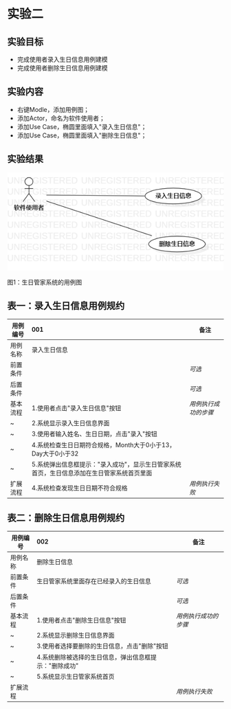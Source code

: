 # 实验二

## 实验目标
- 完成使用者录入生日信息用例建模
- 完成使用者删除生日信息用例建模

## 实验内容
- 右键Modle，添加用例图；
- 添加Actor，命名为软件使用者；
- 添加Use Case，椭圆里面填入"录入生日信息"；
- 添加Use Case，椭圆里面填入"删除生日信息"；

## 实验结果

![实验二](./text2.png)

图1：生日管家系统的用例图

## 表一：录入生日信息用例规约

用例编号  | 001 | 备注  
-|:-|-  
用例名称  | 录入生日信息  |  
前置条件  |   | *可选* 
后置条件  |   | *可选*   
基本流程  | 1.使用者点击"录入生日信息"按钮  |*用例执行成功的步骤*    
~| 2.系统显示录入生日信息界面  |   
~| 3.使用者输入姓名、生日日期，点击"录入"按钮   |   
~| 4.系统检查生日日期符合规格，Month大于0小于13，Day大于0小于32   |   
~| 5.系统弹出信息框提示："录入成功"，显示生日管家系统首页，生日信息添加在生日管家系统首页里面   |  
扩展流程  | 4.系统检查发现生日日期不符合规格   |*用例执行失败*    


## 表二：删除生日信息用例规约

用例编号  | 002 | 备注  
-|:-|-  
用例名称  | 删除生日信息  |    
前置条件  | 生日管家系统里面存在已经录入的生日信息   | *可选* 
后置条件  |    | *可选*   
基本流程  | 1.使用者点击"删除生日信息"按钮  |*用例执行成功的步骤*    
~| 2.系统显示删除生日信息界面  |   
~| 3.使用者选择要删除的生日信息，点击"删除"按钮   |   
~| 4.系统删除被选择的生日信息，弹出信息框提示："删除成功"   |   
~| 5.系统显示生日管家系统首页   |  
扩展流程  |   |*用例执行失败*   
